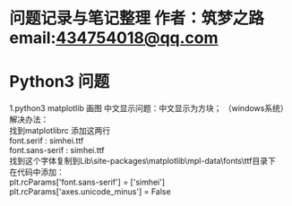 # 问题记录与笔记整理  作者：筑梦之路  email:434754018@qq.com

# Python3 问题
1.python3 matplotlib 画图 中文显示问题：中文显示为方块； （windows系统）  
解决办法：  
找到matplotlibrc 添加这两行  
font.serif	         : simhei.ttf  
font.sans-serif      : simhei.ttf  
找到这个字体复制到Lib\site-packages\matplotlib\mpl-data\fonts\ttf目录下  
在代码中添加：  
plt.rcParams['font.sans-serif'] = ['simhei']  
plt.rcParams['axes.unicode_minus'] = False  

